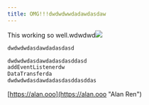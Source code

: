 ```yaml
---
title: OMG!!!dwdwdwwdadawdasdaw
---
```


This working so well.wdwdwd![](/vercel.svg)

```javascript
dwdwdwdasdawdadasdasd

dwdwdwdasdawdadasdasddasd
addEventListenerdw
DataTransferda
dwdwdwdasdawdadasdasddasddas
```

[https://alan.ooo](https://alan.ooo "Alan Ren")
